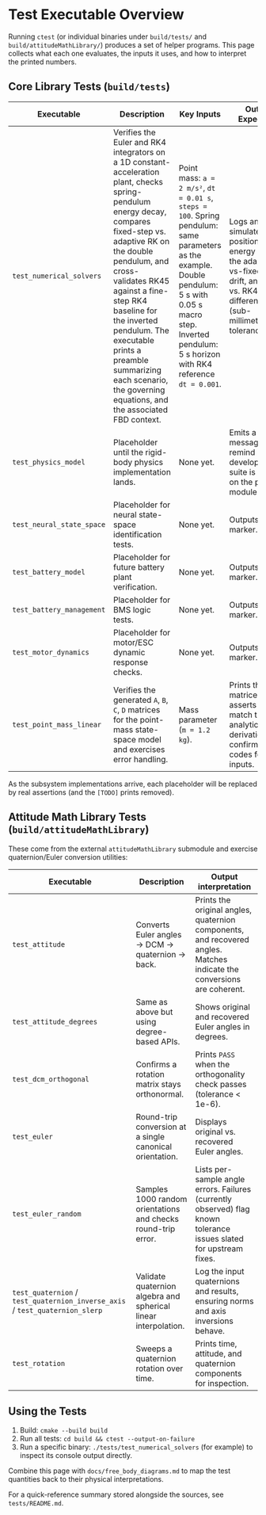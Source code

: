 # Test Executable Overview

Running `ctest` (or individual binaries under `build/tests/` and
`build/attitudeMathLibrary/`) produces a set of helper programs. This page
collects what each one evaluates, the inputs it uses, and how to interpret the
printed numbers.

## Core Library Tests (`build/tests`)

| Executable | Description | Key Inputs | Output / Expectation |
| --- | --- | --- | --- |
| `test_numerical_solvers` | Verifies the Euler and RK4 integrators on a 1D constant-acceleration plant, checks spring-pendulum energy decay, compares fixed-step vs. adaptive RK on the double pendulum, and cross-validates RK45 against a fine-step RK4 baseline for the inverted pendulum. The executable prints a preamble summarizing each scenario, the governing equations, and the associated FBD context. | Point mass: `a = 2 m/s²`, `dt = 0.01 s`, `steps = 100`. Spring pendulum: same parameters as the example. Double pendulum: 5 s with 0.05 s macro step. Inverted pendulum: 5 s horizon with RK4 reference `dt = 0.001`. | Logs analytic vs. simulated position/velocity, energy balance, the adaptive-vs-fixed energy drift, and RK4 vs. RK45 state differences (sub-millimetre/radian tolerances). |
| `test_physics_model` | Placeholder until the rigid-body physics implementation lands. | None yet. | Emits a `[TODO]` message to remind developers the suite is waiting on the physics module. |
| `test_neural_state_space` | Placeholder for neural state-space identification tests. | None yet. | Outputs `[TODO]` marker. |
| `test_battery_model` | Placeholder for future battery plant verification. | None yet. | Outputs `[TODO]` marker. |
| `test_battery_management` | Placeholder for BMS logic tests. | None yet. | Outputs `[TODO]` marker. |
| `test_motor_dynamics` | Placeholder for motor/ESC dynamic response checks. | None yet. | Outputs `[TODO]` marker. |
| `test_point_mass_linear` | Verifies the generated `A`, `B`, `C`, `D` matrices for the point-mass state-space model and exercises error handling. | Mass parameter (`m = 1.2 kg`). | Prints the matrices and asserts they match the analytic derivation; confirms error codes for invalid inputs. |

As the subsystem implementations arrive, each placeholder will be replaced by
real assertions (and the `[TODO]` prints removed).

## Attitude Math Library Tests (`build/attitudeMathLibrary`)

These come from the external `attitudeMathLibrary` submodule and exercise
quaternion/Euler conversion utilities:

| Executable | Description | Output interpretation |
| --- | --- | --- |
| `test_attitude` | Converts Euler angles → DCM → quaternion → back. | Prints the original angles, quaternion components, and recovered angles. Matches indicate the conversions are coherent. |
| `test_attitude_degrees` | Same as above but using degree-based APIs. | Shows original and recovered Euler angles in degrees. |
| `test_dcm_orthogonal` | Confirms a rotation matrix stays orthonormal. | Prints `PASS` when the orthogonality check passes (tolerance < 1e-6). |
| `test_euler` | Round-trip conversion at a single canonical orientation. | Displays original vs. recovered Euler angles. |
| `test_euler_random` | Samples 1000 random orientations and checks round-trip error. | Lists per-sample angle errors. Failures (currently observed) flag known tolerance issues slated for upstream fixes. |
| `test_quaternion` / `test_quaternion_inverse_axis` / `test_quaternion_slerp` | Validate quaternion algebra and spherical linear interpolation. | Log the input quaternions and results, ensuring norms and axis inversions behave. |
| `test_rotation` | Sweeps a quaternion rotation over time. | Prints time, attitude, and quaternion components for inspection. |

## Using the Tests
1. Build: `cmake --build build`
2. Run all tests: `cd build && ctest --output-on-failure`
3. Run a specific binary: `./tests/test_numerical_solvers` (for example) to
   inspect its console output directly.

Combine this page with `docs/free_body_diagrams.md` to map the test quantities
back to their physical interpretations.

For a quick-reference summary stored alongside the sources, see
`tests/README.md`.
